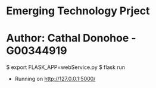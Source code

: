 # Emerging Technology Prject
# Author: Cathal Donohoe - G00344919


$ export FLASK_APP=webService.py
$ flask run
 * Running on http://127.0.0.1:5000/